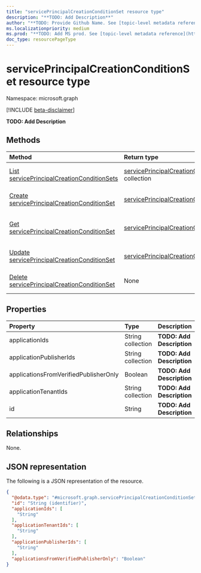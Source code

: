 ```yaml
---
title: "servicePrincipalCreationConditionSet resource type"
description: "**TODO: Add Description**"
author: "**TODO: Provide Github Name. See [topic-level metadata reference](https://msgo.azurewebsites.net/add/document/guidelines/metadata.html#topic-level-metadata)**"
ms.localizationpriority: medium
ms.prod: "**TODO: Add MS prod. See [topic-level metadata reference](https://msgo.azurewebsites.net/add/document/guidelines/metadata.html#topic-level-metadata)**"
doc_type: resourcePageType
---
```


# servicePrincipalCreationConditionSet resource type

Namespace: microsoft.graph

[!INCLUDE [beta-disclaimer](../../includes/beta-disclaimer.md)]

**TODO: Add Description**

## Methods
|Method|Return type|Description|
|:---|:---|:---|
|[List servicePrincipalCreationConditionSets](../api/serviceprincipalcreationconditionset-list.md)|[servicePrincipalCreationConditionSet](../resources/serviceprincipalcreationconditionset.md) collection|Get a list of the [servicePrincipalCreationConditionSet](../resources/serviceprincipalcreationconditionset.md) objects and their properties.|
|[Create servicePrincipalCreationConditionSet](../api/serviceprincipalcreationpolicy-post-includes.md)|[servicePrincipalCreationConditionSet](../resources/serviceprincipalcreationconditionset.md)|Create a new [servicePrincipalCreationConditionSet](../resources/serviceprincipalcreationconditionset.md) object.|
|[Get servicePrincipalCreationConditionSet](../api/serviceprincipalcreationconditionset-get.md)|[servicePrincipalCreationConditionSet](../resources/serviceprincipalcreationconditionset.md)|Read the properties and relationships of a [servicePrincipalCreationConditionSet](../resources/serviceprincipalcreationconditionset.md) object.|
|[Update servicePrincipalCreationConditionSet](../api/serviceprincipalcreationconditionset-update.md)|[servicePrincipalCreationConditionSet](../resources/serviceprincipalcreationconditionset.md)|Update the properties of a [servicePrincipalCreationConditionSet](../resources/serviceprincipalcreationconditionset.md) object.|
|[Delete servicePrincipalCreationConditionSet](../api/serviceprincipalcreationconditionset-delete.md)|None|Deletes a [servicePrincipalCreationConditionSet](../resources/serviceprincipalcreationconditionset.md) object.|

## Properties
|Property|Type|Description|
|:---|:---|:---|
|applicationIds|String collection|**TODO: Add Description**|
|applicationPublisherIds|String collection|**TODO: Add Description**|
|applicationsFromVerifiedPublisherOnly|Boolean|**TODO: Add Description**|
|applicationTenantIds|String collection|**TODO: Add Description**|
|id|String|**TODO: Add Description**|

## Relationships
None.

## JSON representation
The following is a JSON representation of the resource.
<!-- {
  "blockType": "resource",
  "keyProperty": "id",
  "@odata.type": "microsoft.graph.servicePrincipalCreationConditionSet",
  "openType": false
}
-->
``` json
{
  "@odata.type": "#microsoft.graph.servicePrincipalCreationConditionSet",
  "id": "String (identifier)",
  "applicationIds": [
    "String"
  ],
  "applicationTenantIds": [
    "String"
  ],
  "applicationPublisherIds": [
    "String"
  ],
  "applicationsFromVerifiedPublisherOnly": "Boolean"
}
```

